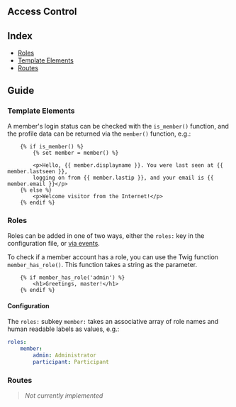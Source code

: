 Access Control
--------------

## Index

  * [Roles](#roles)
  * [Template Elements](#template-elements)
  * [Routes](#routes)


## Guide


### Template Elements

A member's login status can be checked with the `is_member()` function, and the
profile data can be returned via the `member()` function, e.g.:


```twig
    {% if is_member() %}
        {% set member = member() %}

        <p>Hello, {{ member.displayname }}. You were last seen at {{ member.lastseen }},
        logging on from {{ member.lastip }}, and your email is {{ member.email }}</p>
    {% else %}
        <p>Welcome visitor from the Internet!</p>
    {% endif %}
```

### Roles

Roles can be added in one of two ways, either the `roles:` key in the
configuration file, or [via events](extending-adding-roles.md).

To check if a member account has a role, you can use the Twig function
`member_has_role()`. This function takes a string as the parameter.

```twig
    {% if member_has_role('admin') %}
        <h1>Greetings, master!</h1>
    {% endif %}
```


#### Configuration

The `roles:` subkey `member:` takes an associative array of role names
and human readable labels as values, e.g.:

```yaml
roles:
    member:
        admin: Administrator
        participant: Participant
```


### Routes

> *Not currently implemented*
